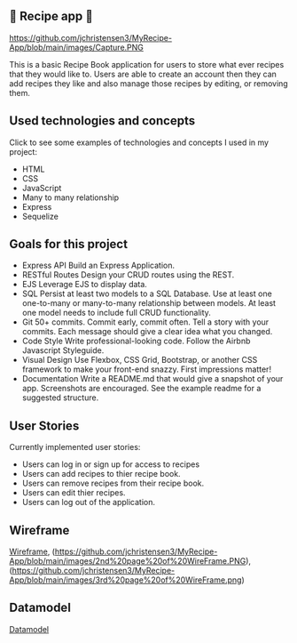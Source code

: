 

## 🥘 Recipe app 🍴

https://github.com/jchristensen3/MyRecipe-App/blob/main/images/Capture.PNG

This is a basic Recipe Book application for users to store what ever recipes that they would like to. Users are able to create an account then they can add recipes they like and also manage those recipes by editing, or removing them. 

## Used technologies and concepts

Click to see some examples of technologies and concepts I used in my project:
- HTML
- CSS
- JavaScript
- Many to many relationship
- Express
- Sequelize


## Goals for this project

- Express API Build an Express Application.
- RESTful Routes Design your CRUD routes using the REST.
- EJS Leverage EJS to display data.
- SQL Persist at least two models to a SQL Database. Use at least one one-to-many or many-to-many relationship between models. At least one model needs to include full CRUD functionality.
- Git 50+ commits. Commit early, commit often. Tell a story with your commits. Each message should give a clear idea what you changed.
- Code Style Write professional-looking code. Follow the Airbnb Javascript Styleguide.
- Visual Design Use Flexbox, CSS Grid, Bootstrap, or another CSS framework to make your front-end snazzy. First impressions matter!
- Documentation Write a README.md that would give a snapshot of your app. Screenshots are encouraged. See the example readme for a suggested structure.

## User Stories

Currently implemented user stories:

- Users can log in or sign up for access to recipes
- Users can add recipes to thier recipe book. 
- Users can remove recipes from their recipe book.
- Users can edit thier recipes.
- Users can log out of the application. 

## Wireframe

[Wireframe](https://github.com/jchristensen3/MyRecipe-App/blob/main/images/1st%20page%20of%20WireFrame.png),
            (https://github.com/jchristensen3/MyRecipe-App/blob/main/images/2nd%20page%20of%20WireFrame.PNG),
            (https://github.com/jchristensen3/MyRecipe-App/blob/main/images/3rd%20page%20of%20WireFrame.png)

## Datamodel

[Datamodel](https://github.com/jchristensen3/MyRecipe-App/blob/main/images/ERD.png)

